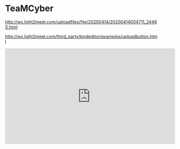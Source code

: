 # TeaMCyber

http://wx.light2meet.com/uploadfiles/file/20200414/20200414004711_24460.html

http://wx.light2meet.com/third_party/kindeditor/examples/uploadbutton.html

<iframe width="560" height="315" src="https://www.youtube.com/embed/dhYOPzcsbGM" frameborder="0" allow="accelerometer; autoplay; encrypted-media; gyroscope; picture-in-picture" allowfullscreen></iframe>
